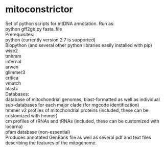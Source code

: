 # mitoconstrictor

Set of python scripts for mtDNA annotation. Run as:</br>
python gff2gb.py fasta_file</br>
Prerequisites:</br>
python (currently version 2.7 is supported)</br>
Biopython
(and several other python libraries easily installed with pip)</br>
wise2 </br>
tmhmm </br>
infernal </br>
arwen </br>
glimmer3 </br>
critica </br>
vmatch </br>
blast+ </br>
Databases:</br>
database of mitochondrial genomes, blast-formatted as well as individual sub-databases for each major clade (for mgcode identification)</br>
hmmer v2 profiles of mitochondrial proteins (included, these can be customized with hmmer)</br>
cm profiles of rRNAs and tRNAs (included, these can be customized with locarna)</br>
pfam database (non-essential) </br>
Produces annotated GenBank file as well as several pdf and text files describing the features of the mitogenome.

